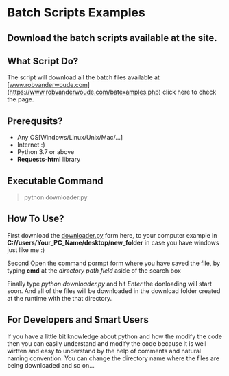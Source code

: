 # Batch Scripts Examples
## Download the batch scripts available at the site.

## What Script Do?
The script will download all the batch files available at [www.robvanderwoude.com](https://www.robvanderwoude.com/batexamples.php) click here to check the page.

## Prerequsits?
* Any OS[Windows/Linux/Unix/Mac/...]
* Internet :)
* Python 3.7 or above
* __Requests-html__ library 


## Executable Command
> python downloader.py

## How To Use?
First download the [downloader.py](link) form here, to your computer example in __C://users/Your_PC_Name/desktop/new_folder__
in case you have windows just like me :)

Second Open the command pormpt form where you have saved the file, by typing __cmd__ at the _directory path field_ aside of the search box

Finally type _python downloader.py_ and hit _Enter_ the donloading will start soon. And all of the files will be downloaded in the download folder created at the runtime with the that directory.


## For Developers and Smart Users
If you have a little bit knowledge about python and how the modify the code then you can easily understand and modify the code because it is well wirtten and easy to understand by the help of comments and natural naming convention.
You can change the directory name where the files are being downloaded and so on...






